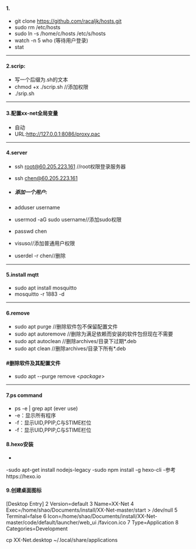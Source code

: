 #### 1.
- git clone https://github.com/racaljk/hosts.git	
- sudo rm /etc/hosts
- sudo ln -s /home/c/hosts /etc/s/hosts
- watch -n 5 who (等待用户登录)
- stat
---
#### 2.scrip:
- 写一个后缀为.sh的文本
- chmod +x ./scrip.sh                            //添加权限
-  ./srip.sh
---
#### 3.配置xx-net全局变量
- 自动
- URL:http://127.0.0.1:8086/proxy.pac
---
#### 4.server
- ssh root@60.205.223.161 			//root权限登录服务器
- ssh chen@60.205.223.161	
- ##### 添加一个用户:
- adduser username
- usermod -aG sudo username//添加sudo权限

- passwd chen
-  visuso//添加普通用户权限
- userdel -r chen//删除
---
#### 5.install mqtt
- sudo apt install mosquitto
- mosquitto -r 1883 -d
---
#### 6.remove
- sudo apt purge <package>   //删除软件包不保留配置文件
- sudo apt autoremove <package>  //删除为满足依赖而安装的软件包但现在不需要
- sudo apt autoclean <package>   //删除archives/目录下过期*.deb
- sudo apt clean <package>       //删除archives/目录下所有*.deb
#### \#删除软件及其配置文件
- sudo apt --purge remove <*package*>
***
#### 7.ps command
- ps -e | grep apt (ever use)
- \-e：显示所有程序
- \-f：显示UID,PPIP,C与STIME栏位
- \-f：显示UID,PPIP,C与STIME栏位
#### 8.hexo安装
-
-sudo apt-get install nodejs-legacy
-sudo npm install -g hexo-cli
-参考https://hexo.io
#### 9.创建桌面图标
[Desktop Entry]
  2 Version=default
  3 Name=XX-Net
  4 Exec=/home/shao/Documents/install/XX-Net-master/start > /dev/null
  5 Terminal=false
  6 Icon=/home/shao/Documents/install/XX-Net-master/code/default/launcher/web_ui    /favicon.ico
  7 Type=Application
  8 Categories=Development

cp XX-Net.desktop ~/.local/share/applications